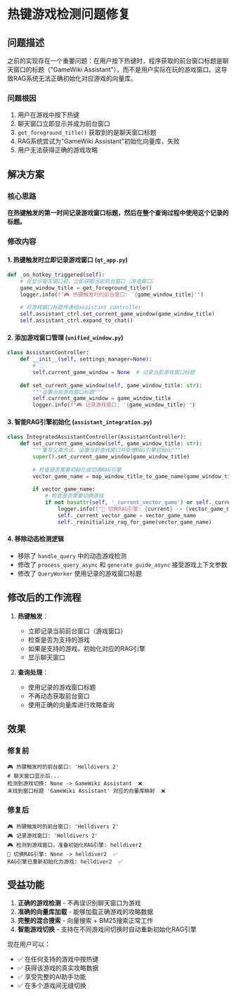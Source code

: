 # 热键游戏检测问题修复

## 问题描述

之前的实现存在一个重要问题：在用户按下热键时，程序获取的前台窗口标题是聊天窗口的标题（"GameWiki Assistant"），而不是用户实际在玩的游戏窗口。这导致RAG系统无法正确初始化对应游戏的向量库。

### 问题根因

1. 用户在游戏中按下热键
2. 聊天窗口立即显示并成为前台窗口
3. `get_foreground_title()` 获取到的是聊天窗口标题
4. RAG系统尝试为"GameWiki Assistant"初始化向量库，失败
5. 用户无法获得正确的游戏攻略

## 解决方案

### 核心思路

**在热键触发的第一时间记录游戏窗口标题，然后在整个查询过程中使用这个记录的标题。**

### 修改内容

#### 1. 热键触发时立即记录游戏窗口 (`qt_app.py`)

```python
def _on_hotkey_triggered(self):
    # 在显示聊天窗口前，立即获取当前前台窗口（游戏窗口）
    game_window_title = get_foreground_title()
    logger.info(f"🎮 热键触发时的前台窗口: '{game_window_title}'")
    
    # 将游戏窗口标题传递给assistant controller
    self.assistant_ctrl.set_current_game_window(game_window_title)
    self.assistant_ctrl.expand_to_chat()
```

#### 2. 添加游戏窗口管理 (`unified_window.py`)

```python
class AssistantController:
    def __init__(self, settings_manager=None):
        # ...
        self.current_game_window = None  # 记录当前游戏窗口标题
    
    def set_current_game_window(self, game_window_title: str):
        """设置当前游戏窗口标题"""
        self.current_game_window = game_window_title
        logger.info(f"🎮 记录游戏窗口: '{game_window_title}'")
```

#### 3. 智能RAG引擎初始化 (`assistant_integration.py`)

```python
class IntegratedAssistantController(AssistantController):
    def set_current_game_window(self, game_window_title: str):
        """重写父类方法，设置当前游戏窗口并处理RAG引擎初始化"""
        super().set_current_game_window(game_window_title)
        
        # 检查是否需要初始化或切换RAG引擎
        vector_game_name = map_window_title_to_game_name(game_window_title)
        
        if vector_game_name:
            # 检查是否需要切换游戏
            if not hasattr(self, '_current_vector_game') or self._current_vector_game != vector_game_name:
                logger.info(f"🔄 切换RAG引擎: {current} -> {vector_game_name}")
                self._current_vector_game = vector_game_name
                self._reinitialize_rag_for_game(vector_game_name)
```

#### 4. 移除动态检测逻辑

- 移除了 `handle_query` 中的动态游戏检测
- 修改了 `process_query_async` 和 `generate_guide_async` 接受游戏上下文参数
- 修改了 `QueryWorker` 使用记录的游戏窗口标题

## 修改后的工作流程

1. **热键触发**：
   - 立即记录当前前台窗口（游戏窗口）
   - 检查是否为支持的游戏
   - 如果是支持的游戏，初始化对应的RAG引擎
   - 显示聊天窗口

2. **查询处理**：
   - 使用记录的游戏窗口标题
   - 不再动态获取前台窗口
   - 使用正确的向量库进行攻略查询

## 效果

### 修复前
```
🎮 热键触发时的前台窗口: 'Helldivers 2'
# 聊天窗口显示后...
检测到游戏切换: None -> GameWiki Assistant  ❌
未找到窗口标题 'GameWiki Assistant' 对应的向量库映射  ❌
```

### 修复后
```
🎮 热键触发时的前台窗口: 'Helldivers 2'
🎮 记录游戏窗口: 'Helldivers 2'
🎮 检测到游戏窗口，准备初始化RAG引擎: helldiver2
🔄 切换RAG引擎: None -> helldiver2  ✅
RAG引擎已重新初始化为游戏: helldiver2  ✅
```

## 受益功能

1. **正确的游戏检测** - 不再误识别聊天窗口为游戏
2. **准确的向量库加载** - 能够加载正确游戏的攻略数据
3. **完整的混合搜索** - 向量搜索 + BM25搜索正常工作
4. **智能游戏切换** - 支持在不同游戏间切换时自动重新初始化RAG引擎

现在用户可以：
- ✅ 在任何支持的游戏中按热键
- ✅ 获得该游戏的真实攻略数据  
- ✅ 享受完整的AI助手功能
- ✅ 在多个游戏间无缝切换 